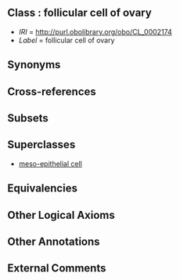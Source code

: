 
## Class : follicular cell of ovary

 * *IRI* = http://purl.obolibrary.org/obo/CL_0002174
 * *Label* = follicular cell of ovary

## Synonyms


## Cross-references


## Subsets


## Superclasses

 * [meso-epithelial cell](../../CL/78/CL_0002078.md)

## Equivalencies


## Other Logical Axioms


## Other Annotations


## External Comments

